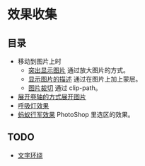 # 效果收集
## 目录
* 移动到图片上时
  * [突出显示图片](https://iamjoel.github.io/effect-collection/src/outstanding-img/) 通过放大图片的方式。
  * [显示图片的描述](https://iamjoel.github.io/effect-collection/src/show-img-description/) 通过在图片上加上蒙层。
   * [图片裁切](https://iamjoel.github.io/effect-collection/src/img-clip/) 通过 clip-path。
* [展开卷轴的方式展开图片](https://iamjoel.github.io/effect-collection/src/center-open/)
* [呼吸灯效果](https://iamjoel.github.io/effect-collection/src/breathe-light/)
* [蚂蚁行军效果](https://iamjoel.github.io/effect-collection/src/marching-ants/) PhotoShop 里选区的效果。

## TODO
* [文字环绕](play.csssecrets.io/circular-text)
